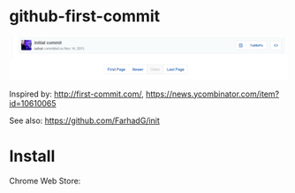 # github-first-commit

![screenshot](screenshots/buttons.png)


Inspired by: <a href='http://first-commit.com/'>http://first-commit.com/</a>, <a href='https://news.ycombinator.com/item?id=10610065'>https://news.ycombinator.com/item?id=10610065</a>

See also: <a href='https://github.com/FarhadG/init'>https://github.com/FarhadG/init</a>

# Install
Chrome Web Store:



